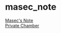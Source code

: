 # masec_note
<a href="https://rinca-h.github.io/masec_note/masec%20note/masec_note_home.html">Masec's Note</a><br>
<a href="https://rinca-h.github.io/masec_note/pChbr/pChbr-home.html">Private Chamber</a><br>
